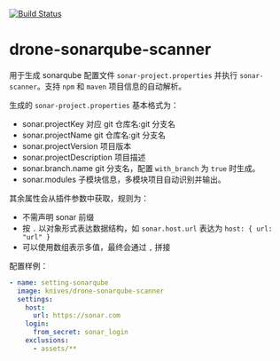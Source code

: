 [![Build Status](https://github.com/zongwei007/drone-sonarqube-scanner/workflows/Build/badge.svg)](https://github.com/zongwei007/drone-sonarqube-scanner/actions?query=workflow%3ABuild)

# drone-sonarqube-scanner

用于生成 sonarqube 配置文件 `sonar-project.properties` 并执行 `sonar-scanner`。支持 `npm` 和 `maven` 项目信息的自动解析。

生成的 `sonar-project.properties` 基本格式为：

- sonar.projectKey 对应 git 仓库名:git 分支名
- sonar.projectName git 仓库名:git 分支名
- sonar.projectVersion 项目版本
- sonar.projectDescription 项目描述
- sonar.branch.name git 分支名，配置 `with_branch` 为 `true` 时生成。
- sonar.modules 子模块信息，多模块项目自动识别并输出。

其余属性会从插件参数中获取，规则为：

- 不需声明 sonar 前缀
- 按 `.` 以对象形式表达数据结构，如 `sonar.host.url` 表达为 `host: { url: "url" }`
- 可以使用数组表示多值，最终会通过 `,` 拼接

配置样例：

```yml
- name: setting-sonarqube
  image: knives/drone-sonarqube-scanner
  settings:
    host:
      url: https://sonar.com
    login:
      from_secret: sonar_login
    exclusions:
      - assets/**
```
